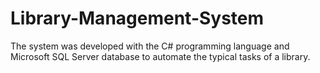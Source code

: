 # Library-Management-System
The system was developed with the C# programming language and Microsoft SQL Server database to automate the typical tasks of a library.
